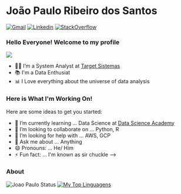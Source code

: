 # João Paulo Ribeiro dos Santos

[![Gmail](https://img.shields.io/badge/-Gmail-c14438?style=for-the-badge&logo=Gmail&logoColor=white&link=mailto:karanalpe@gmail.com)](mailto:joao1615@gmail.com)
[![Linkedin](https://img.shields.io/badge/LinkedIn-blue?style=for-the-badge&logo=Linkedin)](https://www.linkedin.com/in/joão-paulo-ribeiro-dos-santos-7716499b)
[![StackOverflow](https://img.shields.io/badge/Stackoverflow-lightgrey?style=for-the-badge&logo=stack-overflow)](https://stackoverflow.com/users/15117023/joao-paulo-santos)

### Hello Everyone! Welcome to my profile
<p><img style='margin: 0 auto' src="https://media.giphy.com/media/XD9o33QG9BoMis7iM4/source.gif"></p>

- 👨‍💻 I’m a System Analyst at <a target="_blank" href="https://www.targetsistemas.com.br/">Target Sistemas</a>
- 📚 I'm a Data Enthusiat
- 📊 I Love everything about the universe of data analysis

### Here is What I'm Working On! 

Here are some ideas to get you started:

- 🌱 I’m currently learning ... Data Science at <a target="_blank" href="https://www.datascienceacademy.com.br/">Data Science Academy</a>
- 👯 I’m looking to collaborate on ... Python, R
- 🤔 I’m looking for help with ... AWS, GCP
- 💬 Ask me about ... Anything
- 😄 Pronouns: ... He/ Him
- ⚡ Fun fact: ... I'm known as sir chuckle
-->

### About

![Joao Paulo Status](https://github-readme-stats.vercel.app/api?username=Joao-TheCosmosIsInfinite&layout&show_icons=true)
[![My Top Linguagens](https://github-readme-stats.vercel.app/api/top-langs/?username=Joao-TheCosmosIsInfinite&layout=compact)](https://github.com/anuraghazra/github-readme-stats)



